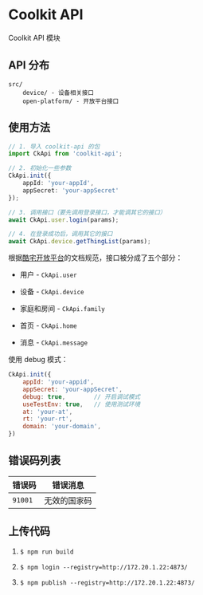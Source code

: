 # Coolkit API

Coolkit API 模块

## API 分布

```
src/
    device/ - 设备相关接口
    open-platform/ - 开放平台接口
```

## 使用方法

```ts
// 1. 导入 coolkit-api 的包
import CkApi from 'coolkit-api';

// 2. 初始化一些参数
CkApi.init({
    appId: 'your-appId',
    appSecret: 'your-appSecret'
});

// 3. 调用接口（要先调用登录接口，才能调其它的接口）
await CkApi.user.login(params);

// 4. 在登录成功后，调用其它的接口
await CkApi.device.getThingList(params);
```

根据[酷宅开放平台](https://coolkit-carl.gitee.io/apidocs/#/)的文档规范，接口被分成了五个部分：

* 用户 - `CkApi.user`

* 设备 - `CkApi.device`

* 家庭和房间 - `CkApi.family`

* 首页 - `CkApi.home`

* 消息 - `CkApi.message`

使用 debug 模式：

```js
CkApi.init({
    appId: 'your-appid',
    appSecret: 'your-appSecret',
    debug: true,        // 开启调试模式
    useTestEnv: true,   // 使用测试环境
    at: 'your-at',
    rt: 'your-rt',
    domain: 'your-domain',
})
```

## 错误码列表

| 错误码 | 错误消息 |
| - | - |
| `91001` | 无效的国家码 |

## 上传代码

1. `$ npm run build`

2. `$ npm login --registry=http://172.20.1.22:4873/`

3. `$ npm publish --registry=http://172.20.1.22:4873/`
